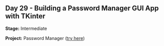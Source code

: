## Day 29 - Building a Password Manager GUI App with TKinter

**Stage:** Intermediate

**Project:** Password Manager ([try here]())